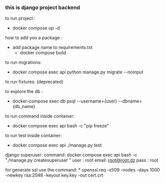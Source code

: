 ### this is django  project backend


to run project :

* docker compose up -d

how to add you a package :

* add package name to requirements.txt
  * docker compose build

to run migrations:

* docker compose exec api python manage.py migrate --noinput

to run fixtures: (deprecated)


to explore the db :

* docker-compose exec db psql --username={user} --dbname={db_name}

to run command inside container:

* docker compose exec api bash  -c "pip freeze"
  
to run test inside container:

* docker compose exec api ./manage.py test

django superuser:
  command: docker compose exec api bash -c "./manage.py createsuperuser "
  user : root
  email: <root@root.dz>
  pass : root

for generate ssl use the command:
    * openssl req -x509 -nodes -days 1000 -newkey rsa:2048 -keyout key.key -out cert.crt

